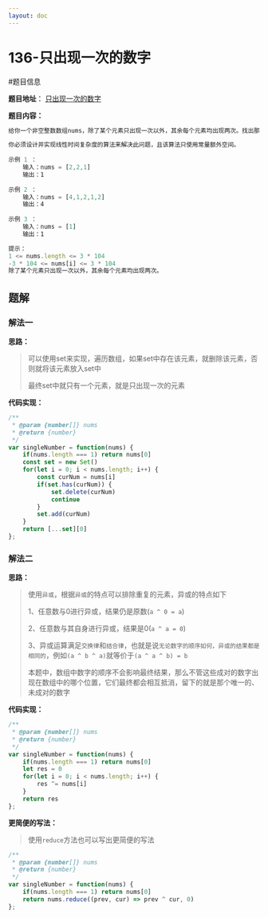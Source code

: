 ```yaml
---
layout: doc
---
```


# 136-只出现一次的数字

#题目信息

**题目地址**： [只出现一次的数字](https://leetcode.cn/problems/single-number/description/)

**题目内容：**

```javascript
给你一个非空整数数组nums，除了某个元素只出现一次以外，其余每个元素均出现两次。找出那个只出现了一次的元素。

你必须设计并实现线性时间复杂度的算法来解决此问题，且该算法只使用常量额外空间。
 
示例 1 ：
    输入：nums = [2,2,1]
    输出：1
    
示例 2 ：
    输入：nums = [4,1,2,1,2]
    输出：4
    
示例 3 ：
    输入：nums = [1]
    输出：1

提示：
1 <= nums.length <= 3 * 104
-3 * 104 <= nums[i] <= 3 * 104
除了某个元素只出现一次以外，其余每个元素均出现两次。
```

## 题解

### 解法一

**思路：**

> 可以使用set来实现，遍历数组，如果set中存在该元素，就删除该元素，否则就将该元素放入set中
> 
> 最终set中就只有一个元素，就是只出现一次的元素

**代码实现：**

```javascript
/**
 * @param {number[]} nums
 * @return {number}
 */
var singleNumber = function(nums) {
    if(nums.length === 1) return nums[0]
    const set = new Set()
    for(let i = 0; i < nums.length; i++) {
        const curNum = nums[i]
        if(set.has(curNum)) {
            set.delete(curNum)
            continue
        }
        set.add(curNum)
    }
    return [...set][0]
};
```

### 解法二

**思路：**

> 使用`异或`，根据`异或`的特点可以排除重复的元素，异或的特点如下
> 
> 1、任意数与0进行异或，结果仍是原数(`a ^ 0 = a`)
> 
> 2、任意数与其自身进行异或，结果是0(`a ^ a = 0`)
> 
> 3、异或运算满足`交换律`和`结合律`，也就是说`无论数字的顺序如何，异或的结果都是相同的`，例如`(a ^ b ^ a)`就等价于`(a ^ a ^ b) = b`
> 
> 本题中，数组中数字的顺序不会影响最终结果，那么不管这些成对的数字出现在数组中的哪个位置，它们最终都会相互抵消，留下的就是那个唯一的、未成对的数字

**代码实现：**

```javascript
/**
 * @param {number[]} nums
 * @return {number}
 */
var singleNumber = function(nums) {
    if(nums.length === 1) return nums[0]
    let res = 0
    for(let i = 0; i < nums.length; i++) {
        res ^= nums[i]
    }
    return res
};
```

**更简便的写法：**

> 使用`reduce`方法也可以写出更简便的写法

```javascript
/**
 * @param {number[]} nums
 * @return {number}
 */
var singleNumber = function(nums) {
    if(nums.length === 1) return nums[0]
    return nums.reduce((prev, cur) => prev ^ cur, 0)
};
```